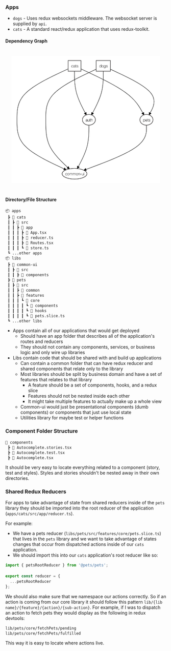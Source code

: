 ### Apps

- `dogs` - Uses redux websockets middleware. The websocket server is supplied by `api`.
- `cats` - A standard react/redux application that uses redux-toolkit.

#### Dependency Graph

<div align="center" style="padding: 20px">
    <img alt="dep-graph" src="./dep-graph.png">
</div>

#### Directory/File Structure

```
📦 apps
 ┣ 📂 cats
 ┃ ┣ 📂 src
 ┃ ┃ ┣ 📂 app
 ┃ ┃ ┃ ┣ 📜 App.tsx
 ┃ ┃ ┃ ┣ 📜 reducer.ts
 ┃ ┃ ┃ ┣ 📜 Routes.tsx
 ┃ ┃ ┃ ┗ 📜 store.ts
 ┗ ...other apps
📦 libs
 ┣ 📂 common-ui
 ┃ ┣ 📂 src
 ┃ ┃ ┣ 📂 components
 ┣ 📂 pets
 ┃ ┣ 📂 src
 ┃ ┃ ┣ 📂 common
 ┃ ┃ ┣ 📂 features
 ┃ ┃ ┃ ┗ 📂 core
 ┃ ┃ ┃ ┃ ┗ 📂 components
 ┃ ┃ ┃ ┃ ┗ 📂 hooks
 ┃ ┃ ┃ ┃ ┗ 📜 pets.slice.ts
 ┗ ...other libs
```

- Apps contain all of our applications that would get deployed
  - Should have an app folder that describes all of the application's routes and reducers
  - They should not contain any components, services, or business logic and only wire up libraries
- Libs contain code that should be shared with and build up applications
  - Can contain a common folder that can have redux reducer and shared components that relate only to the library
  - Most libraries should be split by business domain and have a set of features that relates to that library
    - A feature should be a set of components, hooks, and a redux slice
    - Features should not be nested inside each other
    - It might take multiple features to actually make up a whole view
  - Common-ui would just be presentational components (dumb components) or components that just use local state
  - Utilities library for maybe test or helper functions

### Component Folder Structure

```
📂 components
 ┣ 📜 Autocomplete.stories.tsx
 ┣ 📜 Autocomplete.test.tsx
 ┣ 📜 Autocomplete.tsx
```

It should be very easy to locate everything related to a component (story, test and styles). Styles and stories shouldn't be nested away in their own directories.

### Shared Redux Reducers

For apps to take advantage of state from shared reducers inside of the `pets` library they should be imported into the root reducer of the application (`apps/cats/src/app/reducer.ts`).

For example:

- We have a pets reducer (`libs/pets/src/features/core/pets.slice.ts`) that lives in the `pets` library and we want to take advantage of states changes that occur from dispatched actions inside of our `cats` application.
- We should import this into our `cats` application's root reducer like so:

```javascript
import { petsRootReducer } from '@pets/pets';

export const reducer = {
  ...petsRootReducer
};
```

We should also make sure that we namespace our actions correctly. So if an action is coming from our core library it should follow this pattern `lib/{lib name}/{feature}/{action}/{sub-action}`. For example, if I was to dispatch an action to fetch pets they would display as the following in redux devtools:

```
lib/pets/core/fetchPets/pending
lib/pets/core/fetchPets/fulfilled
```

This way it is easy to locate where actions live.
